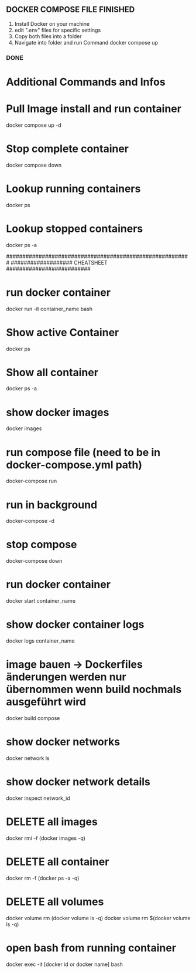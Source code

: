 ## DOCKER COMPOSE FILE FINISHED ##

1. Install Docker on your machine
2. edit ".env" files for specific settings
3. Copy both files into a folder
4. Navigate into folder and run Command
docker compose up

### DONE ###
# Additional Commands and Infos

# Pull Image install and run container
docker compose up -d

# Stop complete container
docker compose down

# Lookup running containers
docker ps

# Lookup stopped containers
docker ps -a


#########################################################
################### CHEATSHEET ##########################

# run docker container
docker run -it container_name bash

# Show active Container
docker ps

# Show all container
docker ps -a

# show docker images
docker images

# run compose file (need to be in docker-compose.yml path)
docker-compose run

# run in background
docker-compose -d

# stop compose 
docker-compose down

# run docker container
docker start container_name

# show docker container logs
docker logs container_name

# image bauen -> Dockerfiles änderungen werden nur übernommen wenn build nochmals ausgeführt wird
docker build compose

# show docker networks
docker network ls

# show docker network details
docker inspect network_id

# DELETE all images
docker rmi -f (docker images -q)

# DELETE all container
docker rm -f (docker ps -a -q)

# DELETE all volumes
docker volume rm (docker volume ls -q)
docker volume rm $(docker volume ls -q)

# open bash from running container
docker exec -it [docker id or docker name] bash
